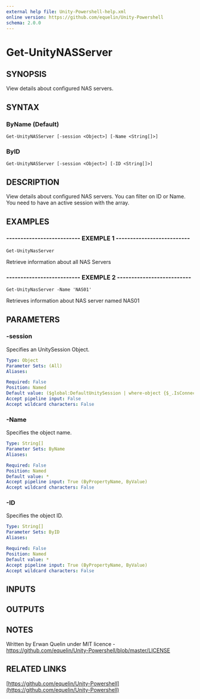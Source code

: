 ```yaml
---
external help file: Unity-Powershell-help.xml
online version: https://github.com/equelin/Unity-Powershell
schema: 2.0.0
---
```


# Get-UnityNASServer

## SYNOPSIS
View details about configured NAS servers.

## SYNTAX

### ByName (Default)
```
Get-UnityNASServer [-session <Object>] [-Name <String[]>]
```

### ByID
```
Get-UnityNASServer [-session <Object>] [-ID <String[]>]
```

## DESCRIPTION
View details about configured NAS servers.
You can filter on ID or Name.
You need to have an active session with the array.

## EXAMPLES

### -------------------------- EXEMPLE 1 --------------------------
```
Get-UnityNasServer
```

Retrieve information about all NAS Servers

### -------------------------- EXEMPLE 2 --------------------------
```
Get-UnityNasServer -Name 'NAS01'
```

Retrieves information about NAS server named NAS01

## PARAMETERS

### -session
Specifies an UnitySession Object.

```yaml
Type: Object
Parameter Sets: (All)
Aliases: 

Required: False
Position: Named
Default value: ($global:DefaultUnitySession | where-object {$_.IsConnected -eq $true})
Accept pipeline input: False
Accept wildcard characters: False
```

### -Name
Specifies the object name.

```yaml
Type: String[]
Parameter Sets: ByName
Aliases: 

Required: False
Position: Named
Default value: *
Accept pipeline input: True (ByPropertyName, ByValue)
Accept wildcard characters: False
```

### -ID
Specifies the object ID.

```yaml
Type: String[]
Parameter Sets: ByID
Aliases: 

Required: False
Position: Named
Default value: *
Accept pipeline input: True (ByPropertyName, ByValue)
Accept wildcard characters: False
```

## INPUTS

## OUTPUTS

## NOTES
Written by Erwan Quelin under MIT licence - https://github.com/equelin/Unity-Powershell/blob/master/LICENSE

## RELATED LINKS

[https://github.com/equelin/Unity-Powershell](https://github.com/equelin/Unity-Powershell)

